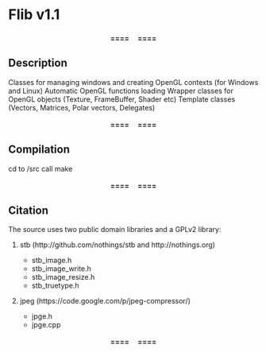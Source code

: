 <h1>Flib v1.1</h1>
<p align="center"><b>====<img src="https://rorytrotter.files.wordpress.com/2013/03/red-circle.jpg" width="17"/>====</b></p>
<h2>Description</h2>

Classes for managing windows and creating OpenGL contexts (for Windows and Linux)
Automatic OpenGL functions loading
Wrapper classes for OpenGL objects (Texture, FrameBuffer, Shader etc)
Template classes (Vectors, Matrices, Polar vectors, Delegates)

<p align="center"><b>====<img src="https://rorytrotter.files.wordpress.com/2013/03/red-circle.jpg" width="17"/>====</b></p>
<h2>Compilation</h2>

cd to /src
call make

<p align="center"><b>====<img src="https://rorytrotter.files.wordpress.com/2013/03/red-circle.jpg" width="17"/>====</b></p>
<h2>Citation</h2>
The source uses two public domain libraries and a GPLv2 library:
<ol>
	<li>
		<p>stb (http://github.com/nothings/stb and http://nothings.org)</p>
		<ul type="*">
			<li>stb_image.h</li>
		</ul>
		<ul type="*">
			<li>stb_image_write.h</li>
		</ul>
		<ul type="*">
			<li>stb_image_resize.h</li>
		</ul>
		<ul type="*">
			<li>stb_truetype.h</li>
		</ul>
	</li>
	<li>
		<p>jpeg (https://code.google.com/p/jpeg-compressor/)</p>
		<ul type="*">
			<li>jpge.h</li>
			<li>jpge.cpp</li>
		</ul>
	</li>
</ol>
<p align="center"><b>====<img src="https://rorytrotter.files.wordpress.com/2013/03/red-circle.jpg" width="17"/>====</b></p>
